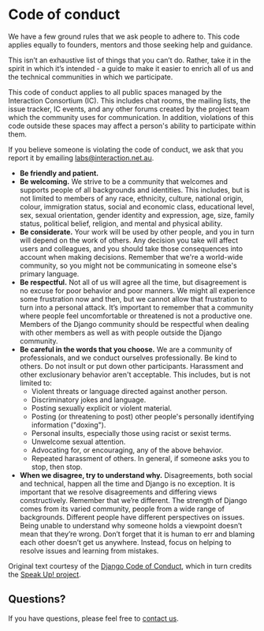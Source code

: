 # Code of conduct

We have a few ground rules that we ask people to adhere to. This code applies
 equally to founders, mentors and those seeking help and guidance.

This isn’t an exhaustive list of things that you can’t do. Rather, take it in
the spirit in which it’s intended - a guide to make it easier to enrich all
 of us and the technical communities in which we participate.

This code of conduct applies to all public spaces managed by the Interaction
Consortium (IC). This includes chat rooms, the mailing lists, the issue
tracker, IC events, and any other forums created by the project team
which the community uses for communication. In addition, violations of
this code outside these spaces may affect a person's ability to participate
within them.

If you believe someone is violating the code of conduct, we ask that you
 report it by emailing labs@interaction.net.au.

* **Be friendly and patient.**
* **Be welcoming.** We strive to be a community that welcomes and supports people
of all backgrounds and identities. This includes, but is not limited to
members of any race, ethnicity, culture, national origin, colour,
immigration status, social and economic class, educational level, sex,
sexual orientation, gender identity and expression, age, size, family
status, political belief, religion, and mental and physical ability.
* **Be considerate.** Your work will be used by other people, and you in turn will
depend on the work of others. Any decision you take will affect users and
colleagues, and you should take those consequences into account when making
decisions. Remember that we're a world-wide community, so you might not be
communicating in someone else's primary language.
* **Be respectful.** Not all of us will agree all the time, but disagreement is no
excuse for poor behavior and poor manners. We might all experience some
frustration now and then, but we cannot allow that frustration to turn into
a personal attack. It’s important to remember that a community where people
feel uncomfortable or threatened is not a productive one. Members of the
Django community should be respectful when dealing with other members as
well as with people outside the Django community.
* **Be careful in the words that you choose.** We are a community of
professionals, and we conduct ourselves professionally. Be kind to others.
Do not insult or put down other participants. Harassment and other
exclusionary behavior aren't acceptable. This includes, but is not limited to:
    * Violent threats or language directed against another person.
    * Discriminatory jokes and language.
    * Posting sexually explicit or violent material.
    * Posting (or threatening to post) other people's personally identifying
    information ("doxing").
    * Personal insults, especially those using racist or sexist terms.
    * Unwelcome sexual attention.
    * Advocating for, or encouraging, any of the above behavior.
    * Repeated harassment of others. In general, if someone asks you to stop, then
     stop.
* **When we disagree, try to understand why.** Disagreements, both social and
technical, happen all the time and Django is no exception. It is important
that we resolve disagreements and differing views constructively. Remember
that we’re different. The strength of Django comes from its varied
community, people from a wide range of backgrounds. Different people have
different perspectives on issues. Being unable to understand why someone
holds a viewpoint doesn’t mean that they’re wrong. Don’t forget that it is
human to err and blaming each other doesn’t get us anywhere. Instead, focus
on helping to resolve issues and learning from mistakes.

Original text courtesy of the [Django Code of Conduct], which in turn credits
the [Speak Up! project].

[Django Code of Conduct]: https://www.djangoproject.com/conduct/
[Speak Up! project]: http://speakup.io/coc.html

## Questions?

If you have questions, please feel free to [contact us](mailto:labs@interaction.net.au).

